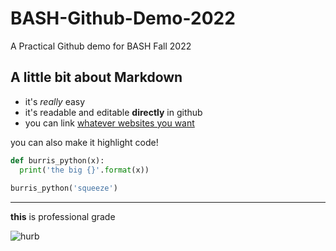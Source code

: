 #  BASH-Github-Demo-2022

A Practical Github demo for BASH Fall 2022

## A little bit about Markdown
- it's *really* easy
- it's readable and editable **directly** in github
- you can link [whatever websites you want](https://www.markdownguide.org/cheat-sheet/)

you can also make it highlight code!

```python
def burris_python(x):
  print('the big {}'.format(x))
  
burris_python('squeeze')
```

---

**this** is professional grade

![hurb](https://cs.shsu.edu/dotAsset/05835d24-63bd-4a76-a63a-50dccf4144ad.jpg)

